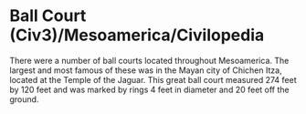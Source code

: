 # Ball Court (Civ3)/Mesoamerica/Civilopedia

There were a number of ball courts located throughout Mesoamerica. The largest and most famous of these was in the Mayan city of Chichen Itza, located at the Temple of the Jaguar. This great ball court measured 274 feet by 120 feet and was marked by rings 4 feet in diameter and 20 feet off the ground.